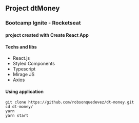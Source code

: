 ## Project dtMoney

### Bootcamp Ignite - Rocketseat

#### project created with Create React App

#### Techs and libs

- React.js
- Styled Components
- Typescript
- Mirage JS
- Axios

#### Using application

```
git clone https://github.com/robsonquedevez/dt-money.git
cd dt-money/
yarn
yarn start
```